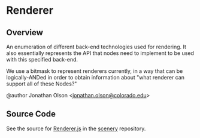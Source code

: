 # Renderer

## Overview

An enumeration of different back-end technologies used for rendering. It also essentially represents the API that
nodes need to implement to be used with this specified back-end.

We use a bitmask to represent renderers currently, in a way that can be logically-ANDed in order to obtain
information about "what renderer can support all of these Nodes?"

@author Jonathan Olson &lt;jonathan.olson@colorado.edu&gt;



## Source Code

See the source for [Renderer.js](https://github.com/phetsims/scenery/blob/main/js/display/Renderer.js) in the [scenery](https://github.com/phetsims/scenery) repository.
